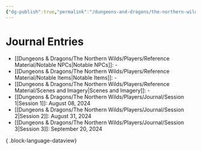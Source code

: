 ```yaml
---
{"dg-publish":true,"permalink":"/dungeons-and-dragons/the-northern-wilds/players/journal/campaign-journal/","pinned":true,"tags":["TTRPG/Campaigns/Northern-Wilds"]}
---
```



# Journal Entries
- [[Dungeons & Dragons/The Northern Wilds/Players/Reference Material/Notable NPCs\|Notable NPCs]]: \-
- [[Dungeons & Dragons/The Northern Wilds/Players/Reference Material/Notable Items\|Notable Items]]: \-
- [[Dungeons & Dragons/The Northern Wilds/Players/Reference Material/Scenes and Imagery\|Scenes and Imagery]]: \-
- [[Dungeons & Dragons/The Northern Wilds/Players/Journal/Session 1\|Session 1]]: August 08, 2024
- [[Dungeons & Dragons/The Northern Wilds/Players/Journal/Session 2\|Session 2]]: August 31, 2024
- [[Dungeons & Dragons/The Northern Wilds/Players/Journal/Session 3\|Session 3]]: September 20, 2024

{ .block-language-dataview}